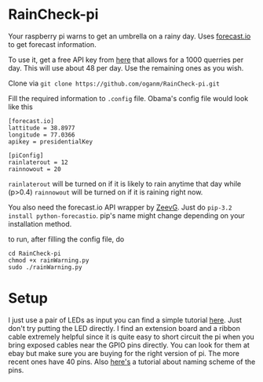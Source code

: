 # RainCheck-pi

Your raspberry pi warns to get an umbrella on a rainy day. Uses [forecast.io](http://forecast.io/) to get forecast information.

To use it, get a free API key from [here](https://developer.forecast.io/) that allows for a 1000 querries per day. This will use about 48 per day. Use the remaining ones as you wish.

Clone via `git clone https://github.com/oganm/RainCheck-pi.git`

Fill the required information to `.config` file. Obama's config file would look like this
```
[forecast.io]
lattitude = 38.8977
longitude = 77.0366
apikey = presidentialKey

[piConfig]
rainlaterout = 12
rainnowout = 20
```
`rainlaterout` will be turned on if it is likely to rain anytime that day while (p>0.4) `rainnowout` will be turned on if it is raining right now.

You also need the forecast.io API wrapper by [ZeevG](https://github.com/ZeevG/python-forecast.io). Just do `pip-3.2 install python-forecastio`. pip's name might change depending on your installation method.

to run, after filling the config file, do
```
cd RainCheck-pi
chmod +x rainWarning.py
sudo ./rainWarning.py
```

# Setup
I just use a pair of LEDs as input you can find a simple tutorial [here](https://projects.drogon.net/raspberry-pi/gpio-examples/tux-crossing/gpio-examples-1-a-single-led/). Just don't try putting the LED directly. I find an extension board and a ribbon cable extremely helpful since it is quite easy to short circuit the pi when you bring exposed cables near the GPIO pins directly. You can look for them at ebay but make sure you are buying for the right version of pi. The more recent ones have 40 pins. Also [here's](http://www.raspberrypi-spy.co.uk/2012/06/simple-guide-to-the-rpi-gpio-header-and-pins/) a tutorial about naming scheme of the pins.
